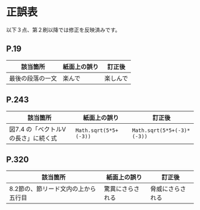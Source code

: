
# 正誤表

以下３点、第２刷以降では修正を反映済みです。

## P.19

| 該当箇所         | 紙面上の誤り | 訂正後   |
|------------------|--------------|----------|
| 最後の段落の一文 | 楽んで       | 楽しんで |

## P.243

| 該当箇所                            | 紙面上の誤り          | 訂正後                     |
|-------------------------------------|-----------------------|----------------------------|
| 図7.4 の「ベクトルVの長さ」に続く式 | `Math.sqrt(5*5+(-3))` | `Math.sqrt(5*5+(-3)*(-3))` |

## P.320

| 該当箇所                            | 紙面上の誤り     | 訂正後           |
|-------------------------------------|------------------|------------------|
| 8.2節の、節リード文内の上から五行目 | 驚異にさらされる | 脅威にさらされる |

